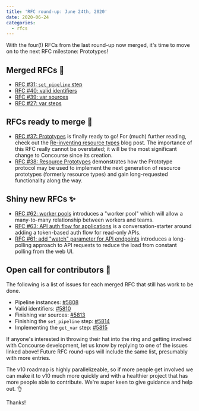 ```yaml
---
title: 'RFC round-up: June 24th, 2020'
date: 2020-06-24
categories:
  - rfcs
---
```


With the four(!) RFCs from the last round-up now merged, it's time to move on to the next RFC milestone: Prototypes!

<!-- more -->

## Merged RFCs 🎉

- [RFC #31: `set_pipeline` step](https://github.com/concourse/rfcs/pull/31)
- [RFC #40: valid identifiers](https://github.com/concourse/rfcs/pull/40)
- [RFC #39: var sources](https://github.com/concourse/rfcs/pull/39)
- [RFC #27: var steps](https://github.com/concourse/rfcs/pull/27)

## RFCs ready to merge 🤞

- [RFC #37: Prototypes](https://github.com/concourse/rfcs/pull/37) is finally ready to go! For (much) further reading,
  check out the [Re-inventing resource types](/posts/2019-10-15-reinventing-resource-types/) blog post. The importance
  of this RFC really cannot be overstated; it will be the most significant change to Concourse since its creation.
- [RFC #38: Resource Prototypes](https://github.com/concourse/rfcs/pull/38) demonstrates how the Prototype protocol may
  be used to implement the next generation of resource prototypes (formerly resource types) and gain long-requested
  functionality along the way.

## Shiny new RFCs ✨

- [RFC #62: worker pools](https://github.com/concourse/rfcs/pull/62) introduces a "worker pool" which will allow a
  many-to-many relationship between workers and teams.
- [RFC #63: API auth flow for applications](https://github.com/concourse/rfcs/pull/63) is a conversation-starter around
  adding a token-based auth flow for read-only APIs.
- [RFC #61: add "watch" parameter for API endpoints](https://github.com/concourse/rfcs/pull/61) introduces a
  long-polling approach to API requests to reduce the load from constant polling from the web UI.

## Open call for contributors 📢

The following is a list of issues for each merged RFC that still has work to be done.

- Pipeline instances: [#5808](https://github.com/concourse/concourse/issues/5808)
- Valid identifiers: [#5810](https://github.com/concourse/concourse/issues/5810)
- Finishing var sources: [#5813](https://github.com/concourse/concourse/issues/5813)
- Finishing the `set_pipeline` step: [#5814](https://github.com/concourse/concourse/issues/5814)
- Implementing the `get_var` step: [#5815](https://github.com/concourse/concourse/issues/5815)

If anyone's interested in throwing their hat into the ring and getting involved with Concourse development, let us know
by replying to one of the issues linked above! Future RFC round-ups will include the same list, presumably with more
entries.

The v10 roadmap is highly parallelizeable, so if more people get involved we can make it to v10 much more quickly and
with a healthier project that has more people able to contribute. We're super keen to give guidance and help out. 👌

Thanks!

